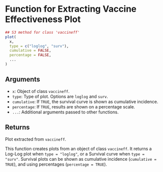 # Function for Extracting Vaccine Effectiveness Plot

```r
## S3 method for class 'vaccineff'
plot(
  x,
  type = c("loglog", "surv"),
  cumulative = FALSE,
  percentage = FALSE,
  ...
)
```

## Arguments

- `x`: Object of class `vaccineff`.
- `type`: Type of plot. Options are `loglog` and `surv`.
- `cumulative`: If `TRUE`, the survival curve is shown as cumulative incidence.
- `percentage`: If `TRUE`, results are shown on a percentage scale.
- `...`: Additional arguments passed to other functions.

## Returns

Plot extracted from `vaccineff`.

This function creates plots from an object of class `vaccineff`. It returns a Log-Log plot when `type = "loglog"`, or a Survival curve when `type = "surv"`. Survival plots can be shown as cumulative incidence (`cumulative = TRUE`), and using percentages (`percentage = TRUE`).
